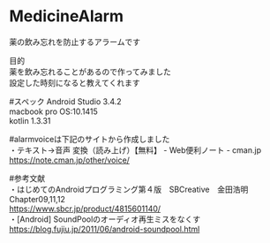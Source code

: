 # MedicineAlarm
薬の飲み忘れを防止するアラームです

目的  
薬を飲み忘れることがあるので作ってみました  
設定した時刻になると教えてくれます

#スペック
Android Studio 3.4.2  
macbook pro OS:10.1415  
kotlin 1.3.31  

#alarmvoiceは下記のサイトから作成しました  
・テキスト→音声 変換（読み上げ）【無料】 - Web便利ノート - cman.jp  
  https://note.cman.jp/other/voice/  

#参考文献  
・はじめてのAndroidプログラミング第４版　SBCreative　金田浩明 Chapter09,11,12  
  https://www.sbcr.jp/product/4815601140/  
・[Android] SoundPoolのオーディオ再生ミスをなくす  
  https://blog.fujiu.jp/2011/06/android-soundpool.html  
